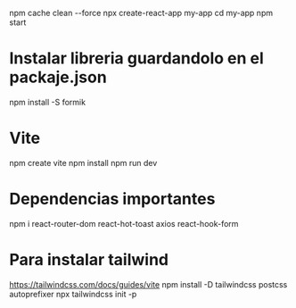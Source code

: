npm cache clean --force
npx create-react-app my-app
cd my-app
npm start

# Instalar libreria guardandolo en el packaje.json
npm install -S formik

# Vite
npm create vite
npm install
npm run dev

# Dependencias importantes
npm i react-router-dom react-hot-toast axios react-hook-form

# Para instalar tailwind 
https://tailwindcss.com/docs/guides/vite
npm install -D tailwindcss postcss autoprefixer
npx tailwindcss init -p